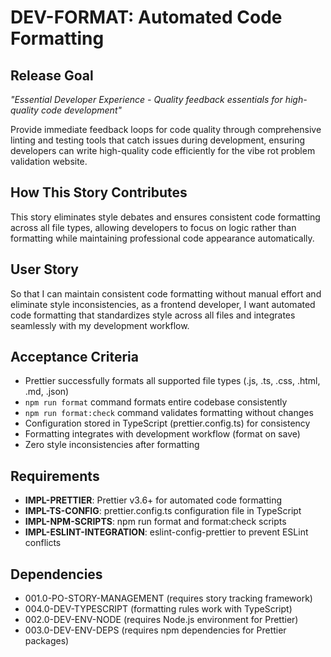 # DEV-FORMAT: Automated Code Formatting

## Release Goal

_"Essential Developer Experience - Quality feedback essentials for high-quality code development"_

Provide immediate feedback loops for code quality through comprehensive linting and testing tools that catch issues during development, ensuring developers can write high-quality code efficiently for the vibe rot problem validation website.

## How This Story Contributes

This story eliminates style debates and ensures consistent code formatting across all file types, allowing developers to focus on logic rather than formatting while maintaining professional code appearance automatically.

## User Story

So that I can maintain consistent code formatting without manual effort and eliminate style inconsistencies, as a frontend developer, I want automated code formatting that standardizes style across all files and integrates seamlessly with my development workflow.

## Acceptance Criteria

- Prettier successfully formats all supported file types (.js, .ts, .css, .html, .md, .json)
- `npm run format` command formats entire codebase consistently
- `npm run format:check` command validates formatting without changes
- Configuration stored in TypeScript (prettier.config.ts) for consistency
- Formatting integrates with development workflow (format on save)
- Zero style inconsistencies after formatting

## Requirements

- **IMPL-PRETTIER**: Prettier v3.6+ for automated code formatting
- **IMPL-TS-CONFIG**: prettier.config.ts configuration file in TypeScript
- **IMPL-NPM-SCRIPTS**: npm run format and format:check scripts
- **IMPL-ESLINT-INTEGRATION**: eslint-config-prettier to prevent ESLint conflicts

## Dependencies

- 001.0-PO-STORY-MANAGEMENT (requires story tracking framework)
- 004.0-DEV-TYPESCRIPT (formatting rules work with TypeScript)
- 002.0-DEV-ENV-NODE (requires Node.js environment for Prettier)
- 003.0-DEV-ENV-DEPS (requires npm dependencies for Prettier packages)
